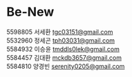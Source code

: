 # Be-New

5598805 서세환 tgc03151@gmail.com   
5532960 정세곤 tph03031@gmail.com   
5584932 이승윤 tmddls0lek@gmail.com   
5584457 김대환 mckdb3657@gmail.com   
5584810 양경빈 serenity0205@gmail.com   
